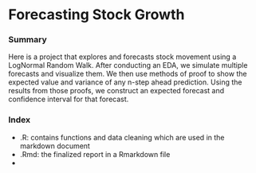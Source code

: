 # Forecasting Stock Growth

### Summary

Here is a project that explores and forecasts stock movement using a LogNormal Random Walk. After conducting an EDA, we simulate multiple forecasts and visualize them. We then use methods of proof to show the expected value and variance of any n-step ahead prediction. Using the results from those proofs, we construct an expected forecast and confidence interval for that forecast.

### Index

- .R: contains functions and data cleaning which are used in the markdown document
- .Rmd: the finalized report in a Rmarkdown file
- 
